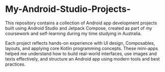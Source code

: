 # My-Android-Studio-Projects-
This repository contains a collection of Android app development projects built using Android Studio and Jetpack Compose, created as part of my coursework and self-learning during my time studying in Australia.

Each project reflects hands-on experience with UI design, Composables, layouts, and applying core Kotlin programming concepts. These mini-apps helped me understand how to build real-world interfaces, use images and texts effectively, and structure an Android app using modern tools and best practices.
